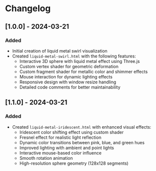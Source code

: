 # Changelog

## [1.0.0] - 2024-03-21

### Added
- Initial creation of liquid metal swirl visualization
- Created `liquid-metal-swirl.html` with the following features:
  - Interactive 3D sphere with liquid metal effect using Three.js
  - Custom vertex shader for geometric deformation
  - Custom fragment shader for metallic color and shimmer effects
  - Mouse interaction for dynamic lighting effects
  - Responsive design with window resize handling
  - Detailed code comments for better maintainability

## [1.1.0] - 2024-03-21

### Added
- Created `liquid-metal-iridescent.html` with enhanced visual effects:
  - Iridescent color shifting effect using custom shader
  - Fresnel effect for realistic light reflection
  - Dynamic color transitions between pink, blue, and green hues
  - Improved lighting with ambient and point lights
  - Interactive mouse-based color influence
  - Smooth rotation animation
  - High-resolution sphere geometry (128x128 segments) 